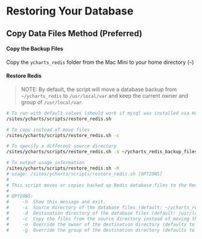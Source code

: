 # Restoring Your Database

## Copy Data Files Method (Preferred)
#### Copy the Backup Files
Copy the `ycharts_redis` folder from the Mac Mini to your home directory (`~`)

#### Restore Redis
> NOTE: By default, the script will move a database backup from `~/ycharts_redis` to
> `/usr/local/var` and keep the current owner and group of `/usr/local/var`.

```bash
# To run with default values (should work if mysql was installed via Homebrew)
/sites/ycharts/scripts/restore_redis.sh

# To copy instead of move files
/sites/ycharts/scripts/restore_redis.sh -c

# To specify a different source directory
/sites/ycharts/scripts/restore_redis.sh -s ~/ycharts_redis_backup_files

# To output usage information
/sites/ycharts/scripts/restore_redis.sh -h
# usage: /sites/ycharts/scripts/restore_redis.sh [OPTIONS]
#
# This script moves or copies backed up Redis database files to the Redis data folder.
# 
# OPTIONS:
#     -h  Show this message and exit.
#     -s  Source directory of the database files (default: ~/ycharts_redis)
#     -d  Destination directory of the database files (default: /usr/local/var)
#     -c  Copy the files from the source directory instead of moving them
#     -o  Override the owner of the destination directory (defaults to current owner)
#     -g  Override the group of the destination directory (defaults to current group)
```